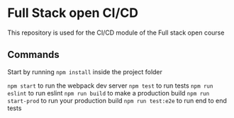 # Full Stack open CI/CD

This repository is used for the CI/CD module of the Full stack open course

## Commands

Start by running `npm install` inside the project folder

`npm start` to run the webpack dev server
`npm test` to run tests
`npm run eslint` to run eslint
`npm run build` to make a production build
`npm run start-prod` to run your production build
`npm run test:e2e` to run end to end tests
